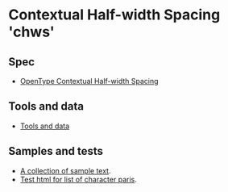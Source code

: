 # Contextual Half-width Spacing 'chws'

## Spec

* [OpenType Contextual Half-width Spacing]

[OpenType Contextual Half-width Spacing]: https://docs.microsoft.com/en-us/typography/opentype/spec/features_ae#tag-chws

## Tools and data

* [Tools and data](https://github.com/kojiishi/contextual-spacing)

## Samples and tests

* [A collection of sample text](samples.html).
* [Test html for list of character paris](test.html).
